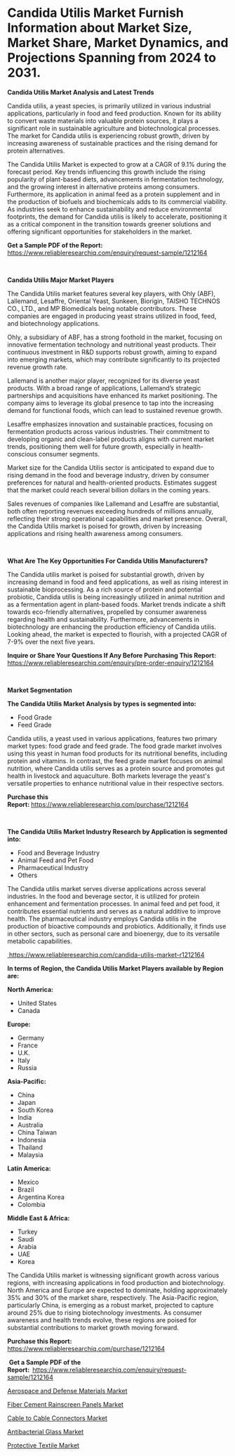 <p><h1>Candida Utilis Market Furnish Information about Market Size, Market Share, Market Dynamics, and Projections Spanning from 2024 to 2031.</h1></p><p><strong>Candida Utilis Market Analysis and Latest Trends</strong></p>
<p><p>Candida utilis, a yeast species, is primarily utilized in various industrial applications, particularly in food and feed production. Known for its ability to convert waste materials into valuable protein sources, it plays a significant role in sustainable agriculture and biotechnological processes. The market for Candida utilis is experiencing robust growth, driven by increasing awareness of sustainable practices and the rising demand for protein alternatives.</p><p>The Candida Utilis Market is expected to grow at a CAGR of 9.1% during the forecast period. Key trends influencing this growth include the rising popularity of plant-based diets, advancements in fermentation technology, and the growing interest in alternative proteins among consumers. Furthermore, its application in animal feed as a protein supplement and in the production of biofuels and biochemicals adds to its commercial viability. As industries seek to enhance sustainability and reduce environmental footprints, the demand for Candida utilis is likely to accelerate, positioning it as a critical component in the transition towards greener solutions and offering significant opportunities for stakeholders in the market.</p></p>
<p><strong>Get a Sample PDF of the Report:&nbsp;</strong> <a href="https://www.reliableresearchiq.com/enquiry/request-sample/1212164?utm_campaign=1087&utm_medium=2&utm_source=Github&utm_content=ia&utm_term=17122024&utm_id=candida-utilis">https://www.reliableresearchiq.com/enquiry/request-sample/1212164</a></p>
<p>&nbsp;</p>
<p><strong>Candida Utilis Major Market Players</strong></p>
<p><p>The Candida Utilis market features several key players, with Ohly (ABF), Lallemand, Lesaffre, Oriental Yeast, Sunkeen, Biorigin, TAISHO TECHNOS CO., LTD., and MP Biomedicals being notable contributors. These companies are engaged in producing yeast strains utilized in food, feed, and biotechnology applications.</p><p>Ohly, a subsidiary of ABF, has a strong foothold in the market, focusing on innovative fermentation technology and nutritional yeast products. Their continuous investment in R&D supports robust growth, aiming to expand into emerging markets, which may contribute significantly to its projected revenue growth rate.</p><p>Lallemand is another major player, recognized for its diverse yeast products. With a broad range of applications, Lallemand’s strategic partnerships and acquisitions have enhanced its market positioning. The company aims to leverage its global presence to tap into the increasing demand for functional foods, which can lead to sustained revenue growth.</p><p>Lesaffre emphasizes innovation and sustainable practices, focusing on fermentation products across various industries. Their commitment to developing organic and clean-label products aligns with current market trends, positioning them well for future growth, especially in health-conscious consumer segments.</p><p>Market size for the Candida Utilis sector is anticipated to expand due to rising demand in the food and beverage industry, driven by consumer preferences for natural and health-oriented products. Estimates suggest that the market could reach several billion dollars in the coming years.</p><p>Sales revenues of companies like Lallemand and Lesaffre are substantial, both often reporting revenues exceeding hundreds of millions annually, reflecting their strong operational capabilities and market presence. Overall, the Candida Utilis market is poised for growth, driven by increasing applications and rising health awareness among consumers.</p></p>
<p>&nbsp;</p>
<p><strong>What Are The Key Opportunities For Candida Utilis Manufacturers?</strong></p>
<p><p>The Candida utilis market is poised for substantial growth, driven by increasing demand in food and feed applications, as well as rising interest in sustainable bioprocessing. As a rich source of protein and potential probiotic, Candida utilis is being increasingly utilized in animal nutrition and as a fermentation agent in plant-based foods. Market trends indicate a shift towards eco-friendly alternatives, propelled by consumer awareness regarding health and sustainability. Furthermore, advancements in biotechnology are enhancing the production efficiency of Candida utilis. Looking ahead, the market is expected to flourish, with a projected CAGR of 7-9% over the next five years.</p></p>
<p><strong>Inquire or Share Your Questions If Any Before Purchasing This Report:</strong> <a href="https://www.reliableresearchiq.com/enquiry/pre-order-enquiry/1212164?utm_campaign=1087&utm_medium=2&utm_source=Github&utm_content=ia&utm_term=17122024&utm_id=candida-utilis">https://www.reliableresearchiq.com/enquiry/pre-order-enquiry/1212164</a></p>
<p>&nbsp;</p>
<p><strong>Market Segmentation</strong></p>
<p><strong>The Candida Utilis Market Analysis by types is segmented into:</strong></p>
<p><ul><li>Food Grade</li><li>Feed Grade</li></ul></p>
<p><p>Candida utilis, a yeast used in various applications, features two primary market types: food grade and feed grade. The food grade market involves using this yeast in human food products for its nutritional benefits, including protein and vitamins. In contrast, the feed grade market focuses on animal nutrition, where Candida utilis serves as a protein source and promotes gut health in livestock and aquaculture. Both markets leverage the yeast's versatile properties to enhance nutritional value in their respective sectors.</p></p>
<p><strong>Purchase this Report:&nbsp;</strong><a href="https://www.reliableresearchiq.com/purchase/1212164?utm_campaign=1087&utm_medium=2&utm_source=Github&utm_content=ia&utm_term=17122024&utm_id=candida-utilis">https://www.reliableresearchiq.com/purchase/1212164</a></p>
<p>&nbsp;</p>
<p><strong>The Candida Utilis Market Industry Research by Application is segmented into:</strong></p>
<p><ul><li>Food and Beverage Industry</li><li>Animal Feed and Pet Food</li><li>Pharmaceutical Industry</li><li>Others</li></ul></p>
<p><p>The Candida utilis market serves diverse applications across several industries. In the food and beverage sector, it is utilized for protein enhancement and fermentation processes. In animal feed and pet food, it contributes essential nutrients and serves as a natural additive to improve health. The pharmaceutical industry employs Candida utilis in the production of bioactive compounds and probiotics. Additionally, it finds use in other sectors, such as personal care and bioenergy, due to its versatile metabolic capabilities.</p></p>
<p><a href="https://www.reliableresearchiq.com/candida-utilis-market-r1212164?utm_campaign=1087&utm_medium=2&utm_source=Github&utm_content=ia&utm_term=17122024&utm_id=candida-utilis">&nbsp;https://www.reliableresearchiq.com/candida-utilis-market-r1212164</a></p>
<p><strong>In terms of Region, the Candida Utilis Market Players available by Region are:</strong></p>
<p>
    <p> <strong> North America: </strong>
        <ul>
            <li>United States</li>
            <li>Canada</li>
        </ul>
        </p> 
    <p> <strong> Europe: </strong>
        <ul>
            <li>Germany</li>
            <li>France</li>
            <li>U.K.</li>
            <li>Italy</li>
            <li>Russia</li>
        </ul>
        </p> 
    <p> <strong> Asia-Pacific: </strong>
        <ul>
            <li>China</li>
            <li>Japan</li>
            <li>South Korea</li>
            <li>India</li>
            <li>Australia</li>
            <li>China Taiwan</li>
            <li>Indonesia</li>
            <li>Thailand</li>
            <li>Malaysia</li>
        </ul>
        </p> 
    <p> <strong> Latin America: </strong>
        <ul>
            <li>Mexico</li>
            <li>Brazil</li>
            <li>Argentina Korea</li>
            <li>Colombia</li>
        </ul>
        </p> 
    <p> <strong> Middle East & Africa: </strong>
        <ul>
            <li>Turkey</li>
            <li>Saudi</li>
            <li>Arabia</li>
            <li>UAE</li>
            <li>Korea</li>
        </ul>
    </p>
    </p>
<p><p>The Candida Utilis market is witnessing significant growth across various regions, with increasing applications in food production and biotechnology. North America and Europe are expected to dominate, holding approximately 35% and 30% of the market share, respectively. The Asia-Pacific region, particularly China, is emerging as a robust market, projected to capture around 25% due to rising biotechnology investments. As consumer awareness and health trends evolve, these regions are poised for substantial contributions to market growth moving forward.</p></p>
<p><strong>Purchase this Report: </strong><a href="https://www.reliableresearchiq.com/purchase/1212164?utm_campaign=1087&utm_medium=2&utm_source=Github&utm_content=ia&utm_term=17122024&utm_id=candida-utilis">https://www.reliableresearchiq.com/purchase/1212164</a></p>
<p>&nbsp;<strong>Get a Sample PDF of the Report:&nbsp;&nbsp;</strong><a href="https://www.reliableresearchiq.com/enquiry/request-sample/1212164?utm_campaign=1087&utm_medium=2&utm_source=Github&utm_content=ia&utm_term=17122024&utm_id=candida-utilis">https://www.reliableresearchiq.com/enquiry/request-sample/1212164</a></p>
<p><strong></strong></p>
<p><p><a href="https://www.linkedin.com/pulse/a-mkt-nova-vc8zf?utm_campaign=1087&utm_medium=2&utm_source=Github&utm_content=ia&utm_term=17122024&utm_id=candida-utilis">Aerospace and Defense Materials Market</a></p><p><a href="https://www.linkedin.com/pulse/f-my-mkt-intel-xkfif?utm_campaign=1087&utm_medium=2&utm_source=Github&utm_content=ia&utm_term=17122024&utm_id=candida-utilis">Fiber Cement Rainscreen Panels Market</a></p><p><a href="https://github.com/ulyssacrayne00231/Market-Research-Report-List-1/blob/main/cable-to-cable-connectors-market.md?utm_campaign=1087&utm_medium=2&utm_source=Github&utm_content=ia&utm_term=17122024&utm_id=candida-utilis">Cable to Cable Connectors Market</a></p><p><a href="https://www.linkedin.com/pulse/a-mkt-nova-vc8zf?utm_campaign=1087&utm_medium=2&utm_source=Github&utm_content=ia&utm_term=17122024&utm_id=candida-utilis">Antibacterial Glass Market</a></p><p><a href="https://www.linkedin.com/pulse/a-mkt-nova-vc8zf?utm_campaign=1087&utm_medium=2&utm_source=Github&utm_content=ia&utm_term=17122024&utm_id=candida-utilis">Protective Textile Market</a></p></p>